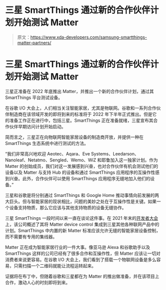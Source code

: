# 三星 SmartThings 通过新的合作伙伴计划开始测试 Matter

> 原文：<https://www.xda-developers.com/samsung-smartthings-matter-partners/>

# 三星 SmartThings 通过新的合作伙伴计划开始测试 Matter

三星正准备在 2022 年底推出 Matter，并推出一个新的合作伙伴计划，通过其 SmartThings 平台测试设备。

在谷歌 I/O 大会上，人们相当关注智能家居，尤其是物联网。谷歌和一系列合作伙伴制造商在该领域开发的即将到来的标准将于 2022 年下半年正式推出。但是它的准备工作正在进行中，包括三星。SmartThings 正在准备就绪，三星宣布其合作伙伴早期访问计划开始启动。

简而言之，三星正在向物联网智能家居设备的制造商开放，并提供一种在 SmartThings 生态系统中进行测试的方法。

“我们非常高兴地欢迎 Aeotec、Aqara、Eve Systems、Leedarson、Nanoleaf、Netatmo、Sengled、Wemo、WiZ 和耶鲁加入这一独家计划。作为 Matter 的创始成员，我们对这一发展感到兴奋，也对合作伙伴有机会测试他们的设备以及 Matter 与支持 Hub 的设备和通过 SmartThings 应用程序的互操作性感到兴奋。此外，合作伙伴可以使用 SmartThings 应用程序无缝地加入他们的设备。”

三星和谷歌是将分别通过 SmartThings 和 Google Home 推动事情向前发展的两大巨头。但与智能家居的现状相比，问题的美妙之处在于互操作性是关键。如果一个设备支持物质，那么它应该与其他支持物质的设备无缝协作。

三星 SmartThings 一段时间以来一直在谈论这件事。在 2021 年末的[开发者大会](https://news.samsung.com/global/samsung-smartthings-integrates-matter-into-ecosystem-bringing-matter-device-control-to-multiple-samsung-products)上，该公司概述了其将 Matter device control 集成到三星其他各种联网产品中的计划。SmartThings 中内置的新 Matter 标准应该允许无缝的智能家居设备控制，而不需要有专用的集线器。

Matter 正在成为智能家居行业的一件大事。像亚马逊 Alexa 和谷歌助手以及 SmartThings 这样的公司已经有了很多合作和互操作性，但 Matter 应该让一切对消费者来说更容易。在谷歌 I/O 大会上，我们看到了搭载一个物联网设备是多么容易，只需扫描一个二维码就能让流程运转起来。

证据将在布丁中，但随着谷歌和三星都在为 Matter 的推出做准备，并在该项目上合作，激动人心的时刻即将到来。